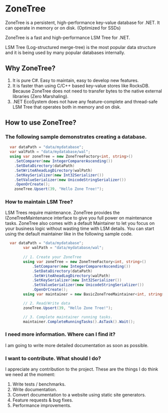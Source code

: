 # ZoneTree
ZoneTree is a persistent, high-performance key-value database for .NET.
It can operate in memory or on disk. (Optimized for SSDs)

ZoneTree is a fast and high-performance LSM Tree for .NET. 

LSM Tree (Log-structured merge-tree) is the most popular data structure and it is being used by many popular databases internally.

## Why ZoneTree?
1. It is pure C#. Easy to maintain, easy to develop new features.
2. It is faster than using C/C++ based key-value stores like RocksDB. Because ZoneTree does not need to transfer bytes to the native external libraries (Zero Marshaling).
3. .NET EcoSystem does not have any feature-complete and thread-safe LSM Tree that operates both in memory and on disk.

## How to use ZoneTree?

### The following sample demonstrates creating a database.
```c#
  var dataPath = "data/mydatabase";
  var walPath = "data/mydatabase/wal";
  using var zoneTree = new ZoneTreeFactory<int, string>()
    .SetComparer(new IntegerComparerAscending())
    .SetDataDirectory(dataPath)
    .SetWriteAheadLogDirectory(walPath)
    .SetKeySerializer(new Int32Serializer())
    .SetValueSerializer(new UnicodeStringSerializer())
    .OpenOrCreate();
    zoneTree.Upsert(39, "Hello Zone Tree!");
```
### How to maintain LSM Tree?
LSM Trees require maintenance. ZoneTree provides the IZoneTreeMaintenance interface to give you full power on maintenance tasks.
ZoneTree also comes with a default Maintainer to let you focus on your business logic without wasting time with LSM details.
You can start using the default maintainer like in the following sample code.
```c#
  var dataPath = "data/mydatabase";
        var walPath = "data/mydatabase/wal";
        
        // 1. Create your ZoneTree
        using var zoneTree = new ZoneTreeFactory<int, string>()
            .SetComparer(new IntegerComparerAscending())
            .SetDataDirectory(dataPath)
            .SetWriteAheadLogDirectory(walPath)
            .SetKeySerializer(new Int32Serializer())
            .SetValueSerializer(new UnicodeStringSerializer())
            .OpenOrCreate();
        using var maintainer = new BasicZoneTreeMaintainer<int, string>(zoneTree);

        // 2. Read/Write data
        zoneTree.Upsert(39, "Hello Zone Tree!");

        // 3. Complete maintainer running tasks.
        maintainer.CompleteRunningTasks().AsTask().Wait();
```

### I need more information. Where can I find it?
I am going to write more detailed documentation as soon as possible.

### I want to contribute. What should I do?
I appreciate any contribution to the project.
These are the things I do think we need at the moment:
1. Write tests / benchmarks.
2. Write documentation.
3. Convert documentation to a website using static site generators.
4. Feature requests & bug fixes.
5. Performance improvements.
